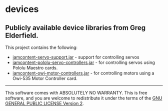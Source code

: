 # devices
## Publicly available device libraries from Greg Elderfield.

This project contains the following:

* [iamcontent-servo-support.jar](iamcontent-servo-support) - support for controlling servos
* [iamcontent-pololu-servo-controllers.jar](iamcontent-pololu-servo-controllers) - for controlling servos using Pololu Maestro cards.
* [iamcontent-owi-motor-controllers.jar](iamcontent-owi-motor-controllers) - for controlling motors using a Owi-535 Motor Controller card. 

---

This software comes with ABSOLUTELY NO WARRANTY. This is free software, and you are welcome to redistribute it
under the terms of the [GNU GENERAL PUBLIC LICENSE Version 2](https://www.gnu.org/licenses/gpl-2.0.html).

